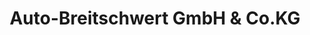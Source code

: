---
title: "Auto-Breitschwert GmbH & Co.KG"
url: /rothenburg-ob-der-tauber/auto-breitschwert-gmbh-und-co-kg/
shop: Autohaus
---